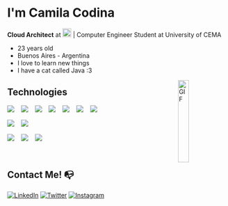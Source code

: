 # I'm Camila Codina 

**Cloud Architect** at <img src="https://upload.wikimedia.org/wikipedia/commons/thumb/c/c1/Google_%22G%22_logo.svg/768px-Google_%22G%22_logo.svg.png" width="20"> | Computer Engineer Student at University of CEMA

- 23 years old 
- Buenos Aires - Argentina 
- I love to learn new things 
- I have a cat called Java :3 

<img width = "22%" align="right" alt="GIF" src="https://media.giphy.com/media/LmNwrBhejkK9EFP504/giphy.gif" />


## Technologies

<!--Desarrollo-->
<p align="left">
  <img src="https://img.shields.io/badge/-Python-000?&logo=python&labelColor=1F2430&color=1F2430&logoColor=1eafcc"></img>
  &nbsp&nbsp
  <img src="https://img.shields.io/badge/-C-000?&logo=c&labelColor=1F2430&color=1F2430&logoColor=3eb8e8"></img>
  &nbsp&nbsp
  <img src="https://img.shields.io/badge/-HTML5-000?&logo=html5&labelColor=1F2430&color=1F2430&logoColor=F1662A"></img>
  &nbsp&nbsp
  <img src="https://img.shields.io/badge/-CSS3-000?&logo=css3&labelColor=1F2430&color=1F2430&logoColor=27AAE0"></img>
  &nbsp&nbsp
  <img src="https://img.shields.io/badge/-JavaScript-000?&logo=javascript&labelColor=1F2430&color=1F2430&logoColor=F7DF1E"></img>
  &nbsp&nbsp
  <img src="https://img.shields.io/badge/-Node.js-000?&logo=node.js&labelColor=1F2430&color=1F2430&logoColor=82AE1B"></img> 
  &nbsp&nbsp
  <img src="https://img.shields.io/badge/-Bootstrap-000?&logo=bootstrap&labelColor=1F2430&color=1F2430&logoColor=c683f7"></img>
  &nbsp&nbsp
</p>


<!--DevOps-->
<p align="left">  
  <img src="https://img.shields.io/badge/-Git-000?&logo=Git&labelColor=1F2430&color=1F2430&logoColor=e8e8e8"></img>
  &nbsp&nbsp
  <img src="https://img.shields.io/badge/-Tekton-000?&logo=tekton&labelColor=1F2430&color=1F2430&logoColor=38d1f7%22%3E%3C"></img>  
  &nbsp&nbsp
</p>



<!--Arquitectura-->
<p align="left">
  <img src="https://img.shields.io/badge/-GoogleCloud-000?&logo=GoogleCloud&labelColor=1F2430&color=1F2430&logoColor=38d1f7"></img>
  &nbsp&nbsp
  <img src="https://img.shields.io/badge/-Docker-000?&logo=docker&labelColor=1F2430&color=1F2430&logoColor=38d1f7"></img>
  &nbsp&nbsp
  <img src="https://img.shields.io/badge/-kubernetes-000?&logo=kubernetes&labelColor=1F2430&color=1F2430&logoColor=38d1f7"></img>
  &nbsp&nbsp
</p>
<br>



## Contact Me! :mailbox_with_no_mail:

<a href="https://www.linkedin.com/in/camila-codina-48ab64193/" target="_blank"><img src="https://img.shields.io/badge/LinkedIn-%230077B5.svg?&style=flat-square&logo=linkedin&logoColor=white" alt="LinkedIn"></a>
<a href="https://twitter.com/CamyCodi" target="_blank"><img src="https://img.shields.io/badge/-Twitter-1da1f2?style=flat-square&labelColor=1da1f2&logo=twitter&logoColor=white" alt="Twitter"></a>
<a href="https://www.instagram.com/camy.code/" target="_blank"><img src="https://img.shields.io/badge/Instagram-%23E4405F.svg?&style=flat-square&logo=instagram&logoColor=white" alt="Instagram"></a>

